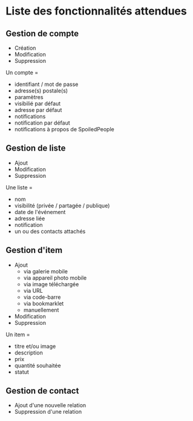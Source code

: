 # Liste des fonctionnalités attendues

## Gestion de compte

- Création
- Modification
- Suppression

Un compte =
- identifiant / mot de passe
- adresse(s) postale(s)
- paramètres
- visibilié par défaut
- adresse par défaut
- notifications
- notification par défaut
- notifications à propos de SpoiledPeople

## Gestion de liste

- Ajout
- Modification
- Suppression
  
Une liste =
- nom
- visibilité (privée / partagée / publique)
- date de l'événement
- adresse liée
- notification
- un ou des contacts attachés
  
## Gestion d'item

- Ajout
	- via galerie mobile
	- via appareil photo mobile
	- via image téléchargée
	- via URL
	- via code-barre
	- via bookmarklet
	- manuellement
- Modification
- Suppression

Un item =
- titre et/ou image
- description
- prix
- quantité souhaitée
- statut
  
## Gestion de contact

- Ajout d'une nouvelle relation
- Suppression d'une relation
